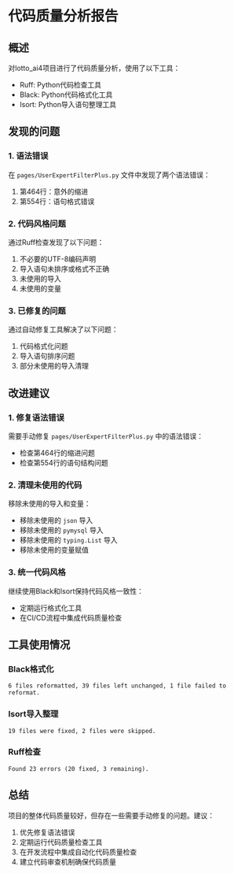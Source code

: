 # 代码质量分析报告

## 概述

对lotto_ai4项目进行了代码质量分析，使用了以下工具：
- Ruff: Python代码检查工具
- Black: Python代码格式化工具
- Isort: Python导入语句整理工具

## 发现的问题

### 1. 语法错误
在 `pages/UserExpertFilterPlus.py` 文件中发现了两个语法错误：
1. 第464行：意外的缩进
2. 第554行：语句格式错误

### 2. 代码风格问题
通过Ruff检查发现了以下问题：
1. 不必要的UTF-8编码声明
2. 导入语句未排序或格式不正确
3. 未使用的导入
4. 未使用的变量

### 3. 已修复的问题
通过自动修复工具解决了以下问题：
1. 代码格式化问题
2. 导入语句排序问题
3. 部分未使用的导入清理

## 改进建议

### 1. 修复语法错误
需要手动修复 `pages/UserExpertFilterPlus.py` 中的语法错误：
- 检查第464行的缩进问题
- 检查第554行的语句结构问题

### 2. 清理未使用的代码
移除未使用的导入和变量：
- 移除未使用的 `json` 导入
- 移除未使用的 `pymysql` 导入
- 移除未使用的 `typing.List` 导入
- 移除未使用的变量赋值

### 3. 统一代码风格
继续使用Black和Isort保持代码风格一致性：
- 定期运行格式化工具
- 在CI/CD流程中集成代码质量检查

## 工具使用情况

### Black格式化
```
6 files reformatted, 39 files left unchanged, 1 file failed to reformat.
```

### Isort导入整理
```
19 files were fixed, 2 files were skipped.
```

### Ruff检查
```
Found 23 errors (20 fixed, 3 remaining).
```

## 总结

项目的整体代码质量较好，但存在一些需要手动修复的问题。建议：
1. 优先修复语法错误
2. 定期运行代码质量检查工具
3. 在开发流程中集成自动化代码质量检查
4. 建立代码审查机制确保代码质量
